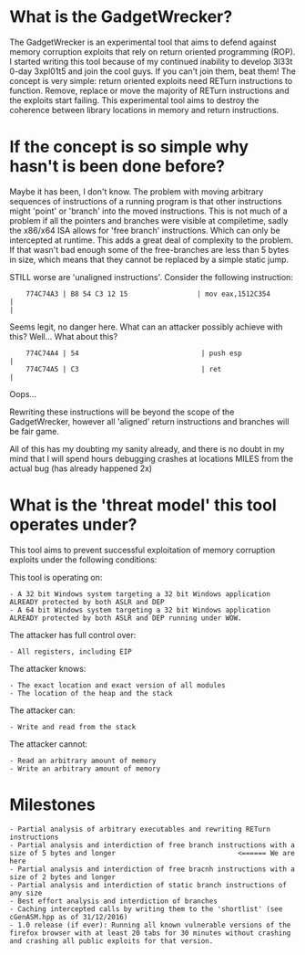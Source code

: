 What is the GadgetWrecker?
==========================

The GadgetWrecker is an experimental tool that aims to defend against memory corruption exploits that rely on return oriented programming (ROP).
I started writing this tool because of my continued inability to develop 3l33t 0-day 3xpl01t5 and join the cool guys. 
If you can't join them, beat them!
The concept is very simple: return oriented exploits need RETurn instructions to function. Remove, replace or move the majority of RETurn instructions and the exploits start failing.
This experimental tool aims to destroy the coherence between library locations in memory and return instructions.

If the concept is so simple why hasn't is been done before?
===============================================

Maybe it has been, I don't know. The problem with moving arbitrary sequences of instructions of a running program is that other instructions might 'point' or 'branch' into the moved instructions. 
This is not much of a problem if all the pointers and branches were visible at compiletime, sadly the x86/x64 ISA allows for 'free branch' instructions. Which can only be intercepted at runtime. 
This adds a great deal of complexity to the problem. If that wasn't bad enough some of the free-branches are less than 5 bytes in size, which means that they cannot be replaced by a simple static jump.

STILL worse are 'unaligned instructions'. Consider the following instruction:

		774C74A3 | B8 54 C3 12 15                 | mov eax,1512C354                                                                                                                                                                        |                                                                                                                                                              |

Seems legit, no danger here. What can an attacker possibly achieve with this? Well... 
What about this?

		774C74A4 | 54                              | push esp                                                                                                                                                                                     |
		774C74A5 | C3                              | ret                                                                                                                                                                                     |

Oops...

Rewriting these instructions will be beyond the scope of the GadgetWrecker, however all 'aligned' return instructions and branches will be fair game.

All of this has my doubting my sanity already, and there is no doubt in my mind that I will spend hours debugging crashes at locations MILES from the actual bug (has already happened 2x)



What is the 'threat model' this tool operates under?
===========================================

This tool aims to prevent successful exploitation of memory corruption exploits under the following conditions:

This tool is operating on:

	- A 32 bit Windows system targeting a 32 bit Windows application ALREADY protected by both ASLR and DEP
	- A 64 bit Windows system targeting a 32 bit Windows application ALREADY protected by both ASLR and DEP running under WOW.
    
The attacker has full control over: 

    - All registers, including EIP

The attacker knows:

    - The exact location and exact version of all modules
    - The location of the heap and the stack

The attacker can:

    - Write and read from the stack

The attacker cannot:

    - Read an arbitrary amount of memory
    - Write an arbitrary amount of memory

   Milestones
===========================================

    - Partial analysis of arbitrary executables and rewriting RETurn instructions 
    - Partial analysis and interdiction of free branch instructions with a size of 5 bytes and longer                              <====== We are here
    - Partial analysis and interdiction of free bracnh instructions with a size of 2 bytes and longer
    - Partial analysis and interdiction of static branch instructions of any size
    - Best effort analysis and interdiction of branches
    - Caching intercepted calls by writing them to the 'shortlist' (see cGenASM.hpp as of 31/12/2016)
    - 1.0 release (if ever): Running all known vulnerable versions of the firefox browser with at least 20 tabs for 30 minutes without crashing and crashing all public exploits for that version.

